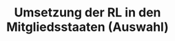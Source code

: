 ---
title: 'Umsetzung der RL in den Mitgliedsstaaten (Auswahl)'
taxonomy:
    category:
        - docs
---
